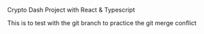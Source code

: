 Crypto Dash Project with React & Typescript

This is to test with the git branch to practice the git merge conflict
